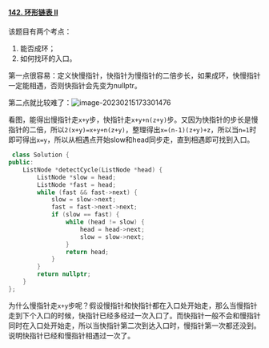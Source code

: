 #### [142. 环形链表 II](https://leetcode.cn/problems/linked-list-cycle-ii/)

该题目有两个考点：

1. 能否成环；
2. 如何找环的入口。

第一点很容易：定义快慢指针，快指针为慢指针的二倍步长，如果成环，快慢指针一定能相遇，否则快指针会先变为nullptr。

第二点就比较难了：![image-20230215173301476](https://wyn-personal-picture.oss-cn-beijing.aliyuncs.com/img/202302151733631.png)

看图，能得出慢指针走`x+y`步，快指针走`x+y+n(z+y)`步。又因为快指针的步长是慢指针的二倍，所以`2(x+y)=x+y+n(z+y)`，整理得出`x=(n-1)(z+y)+z`，所以当`n=1`时即可得出`x=y`，所以从相遇点开始slow和head同步走，直到相遇即可找到入口。

```cpp
 class Solution {
public:
    ListNode *detectCycle(ListNode *head) {
        ListNode *slow = head;
        ListNode *fast = head;
        while (fast && fast->next) {
            slow = slow->next;
            fast = fast->next->next;
            if (slow == fast) {
                while (head != slow) {
                    head = head->next;
                    slow = slow->next;
                }
                return head;
            }
        }
        return nullptr;
    }
};
```

为什么慢指针走`x+y`步呢？假设慢指针和快指针都在入口处开始走，那么当慢指针走到下个入口的时候，快指针已经多经过一次入口了。而快指针一般不会和慢指针同时在入口处开始走，所以当快指针第二次到达入口时，慢指针第一次都还没到。说明快指针已经和慢指针相遇过一次了。
